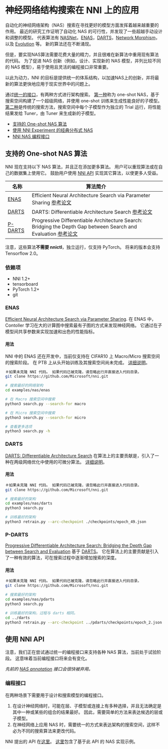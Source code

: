 # 神经网络结构搜索在 NNI 上的应用

自动化的神经网络架构（NAS）搜索在寻找更好的模型方面发挥着越来越重要的作用。 最近的研究工作证明了自动化 NAS 的可行性，并发现了一些超越手动设计和调整的模型。 代表算法有 [NASNet](https://arxiv.org/abs/1707.07012)，[ENAS](https://arxiv.org/abs/1802.03268)，[DARTS](https://arxiv.org/abs/1806.09055)，[Network Morphism](https://arxiv.org/abs/1806.10282)，以及 [Evolution](https://arxiv.org/abs/1703.01041) 等。 新的算法还在不断涌现。

但是，要实现NAS算法需要花费大量的精力，并且很难在新算法中重用现有算法的代码。 为了促进 NAS 创新（例如，设计、实现新的 NAS 模型，并列比较不同的 NAS 模型），易于使用且灵活的编程接口非常重要。

以此为动力，NNI 的目标是提供统一的体系结构，以加速NAS上的创新，并将最新的算法更快地应用于现实世界中的问题上。

通过[统一的接口](./NasInterface.md)，有两种方式进行架构搜索。 [第一种](#supported-one-shot-nas-algorithms)称为 one-shot NAS，基于搜索空间构建了一个超级网络，并使用 one-shot 训练来生成性能良好的子模型。 [第二种](./NasInterface.md#classic-distributed-search)是传统的搜索方法，搜索空间中每个子模型作为独立的 Trial 运行，将性能结果发给 Tuner，由 Tuner 来生成新的子模型。

* [支持的 One-shot NAS 算法](#supported-one-shot-nas-algorithms)
* [使用 NNI Experiment 的经典分布式 NAS](./NasInterface.md#classic-distributed-search)
* [NNI NAS 编程接口](./NasInterface.md)

## 支持的 One-shot NAS 算法

NNI 现在支持以下 NAS 算法，并且正在添加更多算法。 用户可以重现算法或在自己的数据集上使用它。 鼓励用户使用 [NNI API](#use-nni-api) 实现其它算法，以使更多人受益。

| 名称                  | 算法简介                                                                                                                                          |
| ------------------- | --------------------------------------------------------------------------------------------------------------------------------------------- |
| [ENAS](#enas)       | Efficient Neural Architecture Search via Parameter Sharing [参考论文](https://arxiv.org/abs/1802.03268)                                           |
| [DARTS](#darts)     | DARTS: Differentiable Architecture Search [参考论文](https://arxiv.org/abs/1806.09055)                                                            |
| [P-DARTS](#p-darts) | Progressive Differentiable Architecture Search: Bridging the Depth Gap between Search and Evaluation [参考论文](https://arxiv.org/abs/1904.12760) |

注意，这些算法**不需要 nnictl**，独立运行，仅支持 PyTorch。 将来的版本会支持 Tensorflow 2.0。

### 依赖项

* NNI 1.2+
* tensorboard
* PyTorch 1.2+
* git

### ENAS

[Efficient Neural Architecture Search via Parameter Sharing](https://arxiv.org/abs/1802.03268). 在 ENAS 中，Contoller 学习在大的计算图中搜索最有子图的方式来发现神经网络。 它通过在子模型间共享参数来实现加速和出色的性能指标。

#### 用法

NNI 中的 ENAS 还在开发中，当前仅支持在 CIFAR10 上 Macro/Micro 搜索空间的搜索阶段。 在 PTB 上从头开始训练及其搜索空间尚未完成。 [详细说明](ENAS.md)。

```bash
＃如果未克隆 NNI 代码。 如果代码已被克隆，请忽略此行并直接进入代码目录。
git clone https://github.com/Microsoft/nni.git

# 搜索最好的网络架构
cd examples/nas/enas

# 在 Macro 搜索空间中搜索
python3 search.py --search-for macro

# 在 Micro 搜索空间中搜索
python3 search.py --search-for micro

# 查看更多选项
python3 search.py -h
```

### DARTS

[DARTS: Differentiable Architecture Search](https://arxiv.org/abs/1806.09055) 在算法上的主要贡献是，引入了一种在两级网络优化中使用的可微分算法。 [详细说明](DARTS.md)。

#### 用法

```bash
＃如果未克隆 NNI 代码。 如果代码已被克隆，请忽略此行并直接进入代码目录。
git clone https://github.com/Microsoft/nni.git

# 搜索最好的架构
cd examples/nas/darts
python3 search.py

# 训练最好的架构
python3 retrain.py --arc-checkpoint ./checkpoints/epoch_49.json
```

### P-DARTS

[Progressive Differentiable Architecture Search: Bridging the Depth Gap between Search and Evaluation](https://arxiv.org/abs/1904.12760) 基于 [DARTS](#DARTS)。 它在算法上的主要贡献是引入了一种有效的算法，可在搜索过程中逐渐增加搜索的深度。

#### 用法

```bash
＃如果未克隆 NNI 代码。 如果代码已被克隆，请忽略此行并直接进入代码目录。
git clone https://github.com/Microsoft/nni.git

# 搜索最好的架构
cd examples/nas/pdarts
python3 search.py

# 训练最好的架构，过程与 darts 相同。
cd ../darts
python3 retrain.py --arc-checkpoint ../pdarts/checkpoints/epoch_2.json
```

## 使用 NNI API

注意，我们正在尝试通过统一的编程接口来支持各种 NAS 算法，当前处于试验阶段。 这意味着当前编程接口将来会有变化。

*先前的 [NAS annotation](../AdvancedFeature/GeneralNasInterfaces.md) 接口会很快被弃用。*

### 编程接口

在两种场景下需要用于设计和搜索模型的编程接口。

1. 在设计神经网络时，可能在层、子模型或连接上有多种选择，并且无法确定是其中一种或某些的组合的结果最好。 因此，需要简单的方法来表达候选的层或子模型。
2. 在神经网络上应用 NAS 时，需要统一的方式来表达架构的搜索空间，这样不必为不同的搜索算法来更改代码。

NNI 提出的 API 在[这里](https://github.com/microsoft/nni/tree/master/src/sdk/pynni/nni/nas/pytorch)。 [这里](https://github.com/microsoft/nni/tree/master/examples/nas/darts)包含了基于此 API 的 NAS 实现示例。

